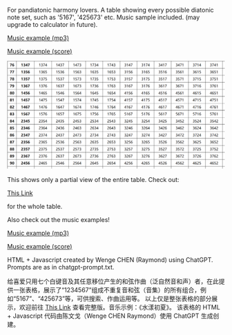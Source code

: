 For pandiatonic harmony lovers. A table showing every possible diatonic note set, such as '5167', '425673' etc. Music sample included. (may upgrade to calculator in future).

[Music example (mp3)](https://github.com/rcswex/diatonic-pcset/blob/main/diatonic-pcset-example-early-summer-ripples.mp3)

[Music example (score)](https://github.com/rcswex/diatonic-pcset/blob/main/diatonic-pcset-example-early-summer-ripples.pdf)

![This is an image](https://github.com/rcswex/diatonic-pcset/blob/main/diatonic-pcset-partial.png)

This shows only a partial view of the entire table. Check out:

[This Link](https://github.com/rcswex/diatonic-pcset/blob/main/diatonic-pcset.html)

for the whole table.

Also check out the music examples!

[Music example (mp3)](https://github.com/rcswex/diatonic-pcset/blob/main/diatonic-pcset-example-early-summer-ripples.mp3)

[Music example (score)](https://github.com/rcswex/diatonic-pcset/blob/main/diatonic-pcset-example-early-summer-ripples.pdf)

HTML + Javascript created by Wenge CHEN (Raymond) using ChatGPT. Prompts are as in chatgpt-prompt.txt.


给喜爱只用七个白键音及其任意移位产生的和弦作曲（泛自然音和声）者，在此提供一张表格，展示了“1234567”组成不重复音和弦（音集）的所有组合，例如“5167”、“425673”等，可供搜索、作曲运用等。
以上仅是整张表格的部分展示，欢迎前往 [This Link](https://github.com/rcswex/diatonic-pcset/blob/main/diatonic-pcset.html) 查看完整版。音乐示例：《水漾初夏》。
该表格的 HTML + Javascript 代码由陈文戈（Wenge CHEN Raymond）使用 ChatGPT 生成创建。
